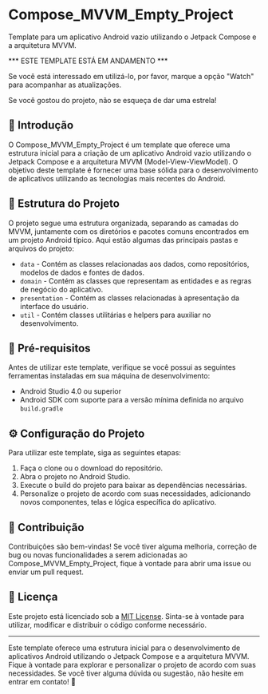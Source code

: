 # Compose_MVVM_Empty_Project

Template para um aplicativo Android vazio utilizando o Jetpack Compose e a arquitetura MVVM.

*** ESTE TEMPLATE ESTÁ EM ANDAMENTO ***

Se você está interessado em utilizá-lo, por favor, marque a opção "Watch" para acompanhar as atualizações.

Se você gostou do projeto, não se esqueça de dar uma estrela!

## 🚀 Introdução

O Compose_MVVM_Empty_Project é um template que oferece uma estrutura inicial para a criação de um aplicativo Android vazio utilizando o Jetpack Compose e a arquitetura MVVM (Model-View-ViewModel). O objetivo deste template é fornecer uma base sólida para o desenvolvimento de aplicativos utilizando as tecnologias mais recentes do Android.

## 📂 Estrutura do Projeto

O projeto segue uma estrutura organizada, separando as camadas do MVVM, juntamente com os diretórios e pacotes comuns encontrados em um projeto Android típico. Aqui estão algumas das principais pastas e arquivos do projeto:

- `data` - Contém as classes relacionadas aos dados, como repositórios, modelos de dados e fontes de dados.
- `domain` - Contém as classes que representam as entidades e as regras de negócio do aplicativo.
- `presentation` - Contém as classes relacionadas à apresentação da interface do usuário.
- `util` - Contém classes utilitárias e helpers para auxiliar no desenvolvimento.

## 📄 Pré-requisitos

Antes de utilizar este template, verifique se você possui as seguintes ferramentas instaladas em sua máquina de desenvolvimento:

- Android Studio 4.0 ou superior
- Android SDK com suporte para a versão mínima definida no arquivo `build.gradle`

## ⚙️ Configuração do Projeto

Para utilizar este template, siga as seguintes etapas:

1. Faça o clone ou o download do repositório.
2. Abra o projeto no Android Studio.
3. Execute o build do projeto para baixar as dependências necessárias.
4. Personalize o projeto de acordo com suas necessidades, adicionando novos componentes, telas e lógica específica do aplicativo.

## 🤝 Contribuição

Contribuições são bem-vindas! Se você tiver alguma melhoria, correção de bug ou novas funcionalidades a serem adicionadas ao Compose_MVVM_Empty_Project, fique à vontade para abrir uma issue ou enviar um pull request.

## 📝 Licença

Este projeto está licenciado sob a [MIT License](LICENSE). Sinta-se à vontade para utilizar, modificar e distribuir o código conforme necessário.

---

Este template oferece uma estrutura inicial para o desenvolvimento de aplicativos Android utilizando o Jetpack Compose e a arquitetura MVVM. Fique à vontade para explorar e personalizar o projeto de acordo com suas necessidades. Se você tiver alguma dúvida ou sugestão, não hesite em entrar em contato! 📧
